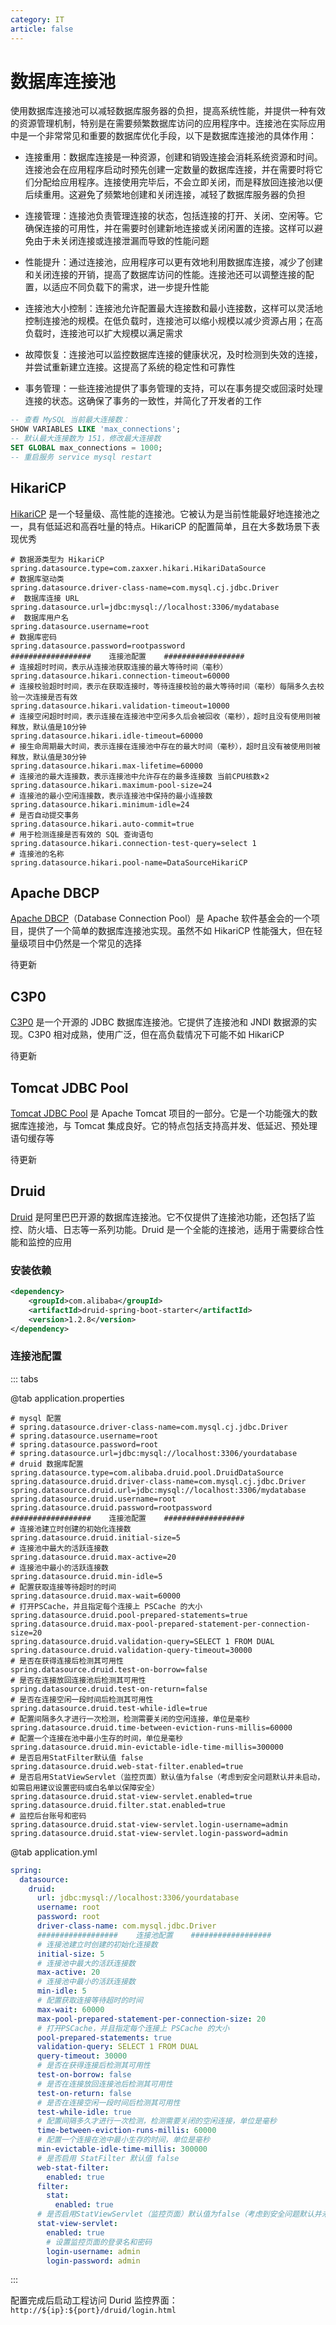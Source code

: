 ```yaml
---
category: IT
article: false
---
```


# 数据库连接池

使用数据库连接池可以减轻数据库服务器的负担，提高系统性能，并提供一种有效的资源管理机制，特别是在需要频繁数据库访问的应用程序中。连接池在实际应用中是一个非常常见和重要的数据库优化手段，以下是数据库连接池的具体作用：

- 连接重用：数据库连接是一种资源，创建和销毁连接会消耗系统资源和时间。连接池会在应用程序启动时预先创建一定数量的数据库连接，并在需要时将它们分配给应用程序。连接使用完毕后，不会立即关闭，而是释放回连接池以便后续重用。这避免了频繁地创建和关闭连接，减轻了数据库服务器的负担

- 连接管理：连接池负责管理连接的状态，包括连接的打开、关闭、空闲等。它确保连接的可用性，并在需要时创建新地连接或关闭闲置的连接。这样可以避免由于未关闭连接或连接泄漏而导致的性能问题

- 性能提升：通过连接池，应用程序可以更有效地利用数据库连接，减少了创建和关闭连接的开销，提高了数据库访问的性能。连接池还可以调整连接的配置，以适应不同负载下的需求，进一步提升性能

- 连接池大小控制：连接池允许配置最大连接数和最小连接数，这样可以灵活地控制连接池的规模。在低负载时，连接池可以缩小规模以减少资源占用；在高负载时，连接池可以扩大规模以满足需求

- 故障恢复：连接池可以监控数据库连接的健康状况，及时检测到失效的连接，并尝试重新建立连接。这提高了系统的稳定性和可靠性

- 事务管理：一些连接池提供了事务管理的支持，可以在事务提交或回滚时处理连接的状态。这确保了事务的一致性，并简化了开发者的工作

```sql
-- 查看 MySQL 当前最大连接数：
SHOW VARIABLES LIKE 'max_connections';
-- 默认最大连接数为 151，修改最大连接数
SET GLOBAL max_connections = 1000;
-- 重启服务 service mysql restart
```

## HikariCP

[HikariCP](https://github.com/brettwooldridge/HikariCP) 是一个轻量级、高性能的连接池。它被认为是当前性能最好地连接池之一，具有低延迟和高吞吐量的特点。HikariCP 的配置简单，且在大多数场景下表现优秀

```properties
# 数据源类型为 HikariCP
spring.datasource.type=com.zaxxer.hikari.HikariDataSource
# 数据库驱动类
spring.datasource.driver-class-name=com.mysql.cj.jdbc.Driver
#  数据库连接 URL
spring.datasource.url=jdbc:mysql://localhost:3306/mydatabase
#  数据库用户名
spring.datasource.username=root
# 数据库密码
spring.datasource.password=rootpassword
##################    连接池配置    ##################
# 连接超时时间，表示从连接池获取连接的最大等待时间（毫秒）
spring.datasource.hikari.connection-timeout=60000
# 连接校验超时时间，表示在获取连接时，等待连接校验的最大等待时间（毫秒）每隔多久去校验一次连接是否有效
spring.datasource.hikari.validation-timeout=10000
# 连接空闲超时时间，表示连接在连接池中空闲多久后会被回收（毫秒），超时且没有使用则被释放，默认值是10分钟
spring.datasource.hikari.idle-timeout=60000
# 接生命周期最大时间，表示连接在连接池中存在的最大时间（毫秒），超时且没有被使用则被释放，默认值是30分钟
spring.datasource.hikari.max-lifetime=60000
# 连接池的最大连接数，表示连接池中允许存在的最多连接数 当前CPU核数×2
spring.datasource.hikari.maximum-pool-size=24
# 连接池的最小空闲连接数，表示连接池中保持的最小连接数
spring.datasource.hikari.minimum-idle=24
# 是否自动提交事务
spring.datasource.hikari.auto-commit=true
# 用于检测连接是否有效的 SQL 查询语句
spring.datasource.hikari.connection-test-query=select 1
# 连接池的名称
spring.datasource.hikari.pool-name=DataSourceHikariCP
```

## Apache DBCP

[Apache DBCP](https://commons.apache.org/proper/commons-dbcp/)（Database Connection Pool）是 Apache 软件基金会的一个项目，提供了一个简单的数据库连接池实现。虽然不如 HikariCP 性能强大，但在轻量级项目中仍然是一个常见的选择

待更新

## C3P0

[C3P0](https://github.com/swaldman/c3p0) 是一个开源的 JDBC 数据库连接池。它提供了连接池和 JNDI 数据源的实现。C3P0 相对成熟，使用广泛，但在高负载情况下可能不如 HikariCP

待更新

## Tomcat JDBC Pool

[Tomcat JDBC Pool](https://tomcat.apache.org/tomcat-9.0-doc/jdbc-pool.html) 是 Apache Tomcat 项目的一部分。它是一个功能强大的数据库连接池，与 Tomcat 集成良好。它的特点包括支持高并发、低延迟、预处理语句缓存等

待更新

## Druid

[Druid](https://github.com/alibaba/druid) 是阿里巴巴开源的数据库连接池。它不仅提供了连接池功能，还包括了监控、防火墙、日志等一系列功能。Druid 是一个全能的连接池，适用于需要综合性能和监控的应用

### 安装依赖

```xml
<dependency>
    <groupId>com.alibaba</groupId>
    <artifactId>druid-spring-boot-starter</artifactId>
    <version>1.2.8</version>
</dependency>
```

### 连接池配置

::: tabs

@tab application.properties

```properties
# mysql 配置
# spring.datasource.driver-class-name=com.mysql.cj.jdbc.Driver
# spring.datasource.username=root
# spring.datasource.password=root
# spring.datasource.url=jdbc:mysql://localhost:3306/yourdatabase
# druid 数据库配置
spring.datasource.type=com.alibaba.druid.pool.DruidDataSource
spring.datasource.druid.driver-class-name=com.mysql.cj.jdbc.Driver
spring.datasource.druid.url=jdbc:mysql://localhost:3306/mydatabase
spring.datasource.druid.username=root
spring.datasource.druid.password=rootpassword
##################    连接池配置    ##################
# 连接池建立时创建的初始化连接数
spring.datasource.druid.initial-size=5
# 连接池中最大的活跃连接数
spring.datasource.druid.max-active=20
# 连接池中最小的活跃连接数
spring.datasource.druid.min-idle=5
# 配置获取连接等待超时的时间
spring.datasource.druid.max-wait=60000
# 打开PSCache，并且指定每个连接上 PSCache 的大小
spring.datasource.druid.pool-prepared-statements=true
spring.datasource.druid.max-pool-prepared-statement-per-connection-size=20
spring.datasource.druid.validation-query=SELECT 1 FROM DUAL
spring.datasource.druid.validation-query-timeout=30000
# 是否在获得连接后检测其可用性
spring.datasource.druid.test-on-borrow=false
# 是否在连接放回连接池后检测其可用性
spring.datasource.druid.test-on-return=false
# 是否在连接空闲一段时间后检测其可用性
spring.datasource.druid.test-while-idle=true
# 配置间隔多久才进行一次检测，检测需要关闭的空闲连接，单位是毫秒
spring.datasource.druid.time-between-eviction-runs-millis=60000
# 配置一个连接在池中最小生存的时间，单位是毫秒
spring.datasource.druid.min-evictable-idle-time-millis=300000
# 是否启用StatFilter默认值 false
spring.datasource.druid.web-stat-filter.enabled=true
# 是否启用StatViewServlet（监控页面）默认值为false（考虑到安全问题默认并未启动，如需启用建议设置密码或白名单以保障安全）
spring.datasource.druid.stat-view-servlet.enabled=true
spring.datasource.druid.filter.stat.enabled=true
# 监控后台账号和密码
spring.datasource.druid.stat-view-servlet.login-username=admin
spring.datasource.druid.stat-view-servlet.login-password=admin
```

@tab application.yml

```yaml
spring:
  datasource:
    druid:
      url: jdbc:mysql://localhost:3306/yourdatabase
      username: root
      password: root
      driver-class-name: com.mysql.jdbc.Driver
      ##################    连接池配置    ##################
      # 连接池建立时创建的初始化连接数
      initial-size: 5
      # 连接池中最大的活跃连接数
      max-active: 20
      # 连接池中最小的活跃连接数
      min-idle: 5
      # 配置获取连接等待超时的时间
      max-wait: 60000
      max-pool-prepared-statement-per-connection-size: 20
      # 打开PSCache，并且指定每个连接上 PSCache 的大小
      pool-prepared-statements: true
      validation-query: SELECT 1 FROM DUAL
      query-timeout: 30000
      # 是否在获得连接后检测其可用性
      test-on-borrow: false
      # 是否在连接放回连接池后检测其可用性
      test-on-return: false
      # 是否在连接空闲一段时间后检测其可用性
      test-while-idle: true
      # 配置间隔多久才进行一次检测，检测需要关闭的空闲连接，单位是毫秒
      time-between-eviction-runs-millis: 60000
      # 配置一个连接在池中最小生存的时间，单位是毫秒
      min-evictable-idle-time-millis: 300000
      # 是否启用 StatFilter 默认值 false
      web-stat-filter:
        enabled: true
      filter:
        stat:
          enabled: true
      # 是否启用StatViewServlet（监控页面）默认值为false（考虑到安全问题默认并未启动，如需启用建议设置密码或白名单以保障安全）
      stat-view-servlet:
        enabled: true
        # 设置监控页面的登录名和密码
        login-username: admin
        login-password: admin
```

:::

配置完成后启动工程访问 Durid 监控界面：`http://${ip}:${port}/druid/login.html`